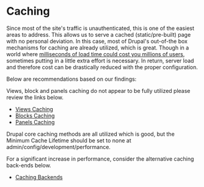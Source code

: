# Caching

Since most of the site's traffic is unauthenticated, this is one of the easiest areas to address. This allows us to serve a cached (static/pre-built) page with no personal deviation. In this case, most of Drupal's out-of-the box mechanisms for caching are already utilized, which is great. Though in a world where [milliseconds of load time could cost you millions of users](http://www.nytimes.com/2012/03/01/technology/impatient-web-users-flee-slow-loading-sites.html?_r=0), sometimes putting in a little extra effort is necessary. In return, server load and therefore cost can be drastically reduced with the proper configuration.

Below are recommendations based on our findings:

Views, block and panels caching do not appear to be fully utilized please review the links below.

* [Views Caching](views_caching.md)
* [Blocks Caching](blocks_caching.md)
* [Panels Caching](panels_caching.md)

Drupal core caching methods are all utilized which is good, but the Minimum Cache Lifetime should be set to none at admin/config/development/performance.

For a significant increase in performance, consider the alternative caching back-ends below.

* [Caching Backends](caching_backends.md)